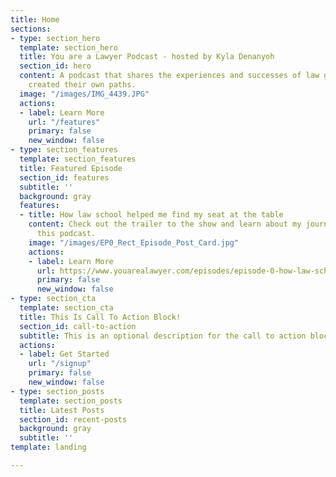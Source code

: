 ```yaml
---
title: Home
sections:
- type: section_hero
  template: section_hero
  title: You are a Lawyer Podcast - hosted by Kyla Denanyoh
  section_id: hero
  content: A podcast that shares the experiences and successes of law graduates who
    created their own paths.
  image: "/images/IMG_4439.JPG"
  actions:
  - label: Learn More
    url: "/features"
    primary: false
    new_window: false
- type: section_features
  template: section_features
  title: Featured Episode
  section_id: features
  subtitle: ''
  background: gray
  features:
  - title: How law school helped me find my seat at the table
    content: Check out the trailer to the show and learn about my journey to creating
      this podcast.
    image: "/images/EP0_Rect_Episode_Post_Card.jpg"
    actions:
    - label: Learn More
      url: https://www.youarealawyer.com/episodes/episode-0-how-law-school-helped-me-find-my-seat-at-the-table
      primary: false
      new_window: false
- type: section_cta
  template: section_cta
  title: This Is Call To Action Block!
  section_id: call-to-action
  subtitle: This is an optional description for the call to action block.
  actions:
  - label: Get Started
    url: "/signup"
    primary: false
    new_window: false
- type: section_posts
  template: section_posts
  title: Latest Posts
  section_id: recent-posts
  background: gray
  subtitle: ''
template: landing

---
```

